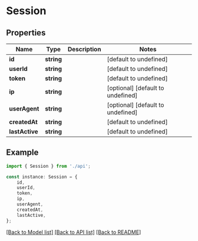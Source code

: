 # Session


## Properties

Name | Type | Description | Notes
------------ | ------------- | ------------- | -------------
**id** | **string** |  | [default to undefined]
**userId** | **string** |  | [default to undefined]
**token** | **string** |  | [default to undefined]
**ip** | **string** |  | [optional] [default to undefined]
**userAgent** | **string** |  | [optional] [default to undefined]
**createdAt** | **string** |  | [default to undefined]
**lastActive** | **string** |  | [default to undefined]

## Example

```typescript
import { Session } from './api';

const instance: Session = {
    id,
    userId,
    token,
    ip,
    userAgent,
    createdAt,
    lastActive,
};
```

[[Back to Model list]](../README.md#documentation-for-models) [[Back to API list]](../README.md#documentation-for-api-endpoints) [[Back to README]](../README.md)
